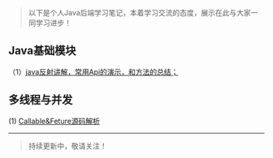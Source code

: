 
> 以下是个人Java后端学习笔记，本着学习交流的态度，展示在此与大家一同学习进步！


## Java基础模块
（1）[java反射讲解，常用Api的演示，和方法的总结；](https://github.com/GaoLeiplus/javaDancer/blob/master/java基础/java反射讲解.md)



## 多线程与并发
(1) [Callable&Feture源码解析](https://github.com/GaoLeiplus/javaDancer/blob/master/多线程与并发/Future源码解析.md)






- - -
> 持续更新中，敬请关注！
